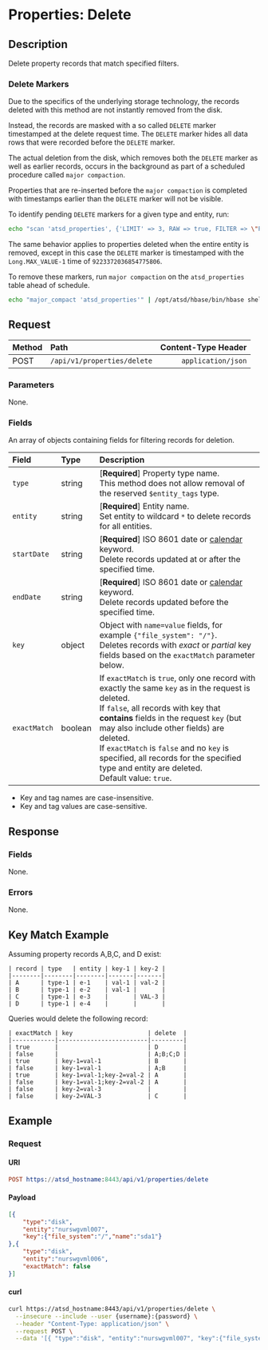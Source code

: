 # Properties: Delete

## Description

Delete property records that match specified filters.

### Delete Markers

Due to the specifics of the underlying storage technology, the records deleted with this method are not instantly removed from the disk.

Instead, the records are masked with a so called `DELETE` marker timestamped at the delete request time. The `DELETE` marker hides all data rows that were recorded before the `DELETE` marker.

The actual deletion from the disk, which removes both the `DELETE` marker as well as earlier records, occurs in the background as part of a scheduled procedure called `major compaction`.

Properties that are re-inserted before the `major compaction` is completed with timestamps earlier than the `DELETE` marker will not be visible.

To identify pending `DELETE` markers for a given type and entity, run:

```sh
echo "scan 'atsd_properties', {'LIMIT' => 3, RAW => true, FILTER => \"PrefixFilter('\\"prop_type\\":\\"entity_name\\"')\"}" | /opt/atsd/hbase/bin/hbase shell
```

The same behavior applies to properties deleted when the entire entity is removed, except in this case the `DELETE` marker is timestamped with the `Long.MAX_VALUE-1` time of `9223372036854775806`.

To remove these markers, run `major compaction` on the `atsd_properties` table ahead of schedule.

```sh
echo "major_compact 'atsd_properties'" | /opt/atsd/hbase/bin/hbase shell
```

## Request

| **Method** | **Path** | **Content-Type Header**|
|:---|:---|---:|
| POST | `/api/v1/properties/delete` | `application/json` |

### Parameters

None.

### Fields

An array of objects containing fields for filtering records for deletion.

| **Field**  | **Type** | **Description**  |
|:---|:---|:---|
| `type` | string | [**Required**] Property type name. <br>This method does not allow removal of the reserved `$entity_tags` type.|
| `entity` | string | [**Required**] Entity name. <br>Set entity to wildcard `*` to delete records for all entities.|
| `startDate` | string | [**Required**] ISO 8601 date or [calendar](../../../shared/calendar.md) keyword. <br>Delete records updated at or after the specified time. |
| `endDate` | string | [**Required**] ISO 8601 date or [calendar](../../../shared/calendar.md) keyword.<br>Delete records updated before the specified time. |
| `key` | object | Object with `name=value` fields, for example `{"file_system": "/"}`.<br>Deletes records with _exact_ or _partial_ key fields based on the `exactMatch` parameter below.|
| `exactMatch` | boolean | If `exactMatch` is `true`, only one record with exactly the same `key` as in the request is deleted.<br>If `false`, all records with key that **contains** fields in the request `key` (but may also include other fields) are deleted.<br>If `exactMatch` is `false` and no `key` is specified, all records for the specified type and entity are deleted.<br>Default value: `true`.|

* Key and tag names are case-insensitive.
* Key and tag values are case-sensitive.

## Response

### Fields

None.

### Errors

None.

## Key Match Example

Assuming property records A,B,C, and D exist:

```ls
| record | type   | entity | key-1 | key-2 |
|--------|--------|--------|-------|-------|
| A      | type-1 | e-1    | val-1 | val-2 |
| B      | type-1 | e-2    | val-1 |       |
| C      | type-1 | e-3    |       | VAL-3 |
| D      | type-1 | e-4    |       |       |
```

Queries would delete the following record:

```ls
| exactMatch | key                     | delete  |
|------------|-------------------------|---------|
| true       |                         | D       |
| false      |                         | A;B;C;D |
| true       | key-1=val-1             | B       |
| false      | key-1=val-1             | A;B     |
| true       | key-1=val-1;key-2=val-2 | A       |
| false      | key-1=val-1;key-2=val-2 | A       |
| false      | key-2=val-3             |         |
| false      | key-2=VAL-3             | C       |
```

## Example

### Request

#### URI

```elm
POST https://atsd_hostname:8443/api/v1/properties/delete
```

#### Payload

```json
[{
    "type":"disk",
    "entity":"nurswgvml007",
    "key":{"file_system":"/","name":"sda1"}
},{
    "type":"disk",
    "entity":"nurswgvml006",
    "exactMatch": false
}]
```

#### curl

```sh
curl https://atsd_hostname:8443/api/v1/properties/delete \
  --insecure --include --user {username}:{password} \
  --header "Content-Type: application/json" \
  --request POST \
  --data '[{ "type":"disk", "entity":"nurswgvml007", "key":{"file_system":"/","name":"sda1"} }]'
```
